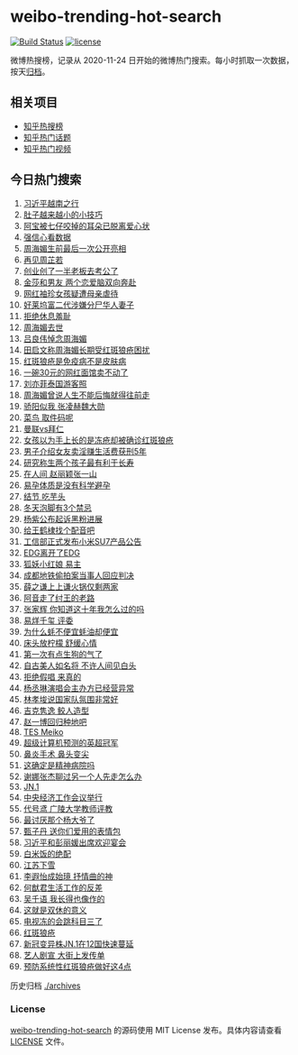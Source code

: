 # weibo-trending-hot-search

[![Build Status](https://github.com/justjavac/weibo-trending-hot-search/workflows/ci/badge.svg?branch=master)](https://github.com/justjavac/weibo-trending-hot-search/actions)
[![license](https://img.shields.io/github/license/justjavac/weibo-trending-hot-search)](https://github.com/justjavac/weibo-trending-hot-search/blob/master/LICENSE)

微博热搜榜，记录从 2020-11-24 日开始的微博热门搜索。每小时抓取一次数据，按天[归档](./archives)。

## 相关项目

- [知乎热搜榜](https://github.com/justjavac/zhihu-trending-top-search)
- [知乎热门话题](https://github.com/justjavac/zhihu-trending-hot-questions)
- [知乎热门视频](https://github.com/justjavac/zhihu-trending-hot-video)

## 今日热门搜索

<!-- BEGIN -->
<!-- 最后更新时间 Wed Dec 13 2023 06:06:49 GMT+0800 (China Standard Time) -->

1. [习近平越南之行](https://s.weibo.com//weibo?q=%23%E4%B9%A0%E8%BF%91%E5%B9%B3%E8%B6%8A%E5%8D%97%E4%B9%8B%E8%A1%8C%23&Refer=new_time)
1. [肚子越来越小的小技巧](https://s.weibo.com//weibo?q=%E8%82%9A%E5%AD%90%E8%B6%8A%E6%9D%A5%E8%B6%8A%E5%B0%8F%E7%9A%84%E5%B0%8F%E6%8A%80%E5%B7%A7&t=31&band_rank=24&Refer=top)
1. [阿宝被七仔咬掉的耳朵已脱离爱心状](https://s.weibo.com//weibo?q=%23%E9%98%BF%E5%AE%9D%E8%A2%AB%E4%B8%83%E4%BB%94%E5%92%AC%E6%8E%89%E7%9A%84%E8%80%B3%E6%9C%B5%E5%B7%B2%E8%84%B1%E7%A6%BB%E7%88%B1%E5%BF%83%E7%8A%B6%23&t=31&band_rank=8&Refer=top)
1. [强信心看数据](https://s.weibo.com//weibo?q=%23%E5%BC%BA%E4%BF%A1%E5%BF%83%E7%9C%8B%E6%95%B0%E6%8D%AE%23&t=31&band_rank=3&Refer=top)
1. [周海媚生前最后一次公开亮相](https://s.weibo.com//weibo?q=%23%E5%91%A8%E6%B5%B7%E5%AA%9A%E7%94%9F%E5%89%8D%E6%9C%80%E5%90%8E%E4%B8%80%E6%AC%A1%E5%85%AC%E5%BC%80%E4%BA%AE%E7%9B%B8%23&t=31&band_rank=4&Refer=top)
1. [再见周芷若](https://s.weibo.com//weibo?q=%23%E5%86%8D%E8%A7%81%E5%91%A8%E8%8A%B7%E8%8B%A5%23&t=31&band_rank=2&Refer=top)
1. [创业创了一半老板去考公了](https://s.weibo.com//weibo?q=%E5%88%9B%E4%B8%9A%E5%88%9B%E4%BA%86%E4%B8%80%E5%8D%8A%E8%80%81%E6%9D%BF%E5%8E%BB%E8%80%83%E5%85%AC%E4%BA%86&t=31&band_rank=31&Refer=top)
1. [金莎和男友 两个恋爱脑双向奔赴](https://s.weibo.com//weibo?q=%E9%87%91%E8%8E%8E%E5%92%8C%E7%94%B7%E5%8F%8B%20%E4%B8%A4%E4%B8%AA%E6%81%8B%E7%88%B1%E8%84%91%E5%8F%8C%E5%90%91%E5%A5%94%E8%B5%B4&t=31&band_rank=16&Refer=top)
1. [网红袖珍女孩疑遭母亲虐待](https://s.weibo.com//weibo?q=%23%E7%BD%91%E7%BA%A2%E8%A2%96%E7%8F%8D%E5%A5%B3%E5%AD%A9%E7%96%91%E9%81%AD%E6%AF%8D%E4%BA%B2%E8%99%90%E5%BE%85%23&t=31&band_rank=10&Refer=top)
1. [好莱坞富二代涉嫌分尸华人妻子](https://s.weibo.com//weibo?q=%23%E5%A5%BD%E8%8E%B1%E5%9D%9E%E5%AF%8C%E4%BA%8C%E4%BB%A3%E6%B6%89%E5%AB%8C%E5%88%86%E5%B0%B8%E5%8D%8E%E4%BA%BA%E5%A6%BB%E5%AD%90%23&t=31&band_rank=20&Refer=top)
1. [拒绝休息羞耻](https://s.weibo.com//weibo?q=%E6%8B%92%E7%BB%9D%E4%BC%91%E6%81%AF%E7%BE%9E%E8%80%BB&t=31&band_rank=27&Refer=top)
1. [周海媚去世](https://s.weibo.com//weibo?q=%E5%91%A8%E6%B5%B7%E5%AA%9A%E5%8E%BB%E4%B8%96&t=31&band_rank=11&Refer=top)
1. [吕良伟悼念周海媚](https://s.weibo.com//weibo?q=%23%E5%90%95%E8%89%AF%E4%BC%9F%E6%82%BC%E5%BF%B5%E5%91%A8%E6%B5%B7%E5%AA%9A%23&t=31&band_rank=12&Refer=top)
1. [田启文称周海媚长期受红斑狼疮困扰](https://s.weibo.com//weibo?q=%23%E7%94%B0%E5%90%AF%E6%96%87%E7%A7%B0%E5%91%A8%E6%B5%B7%E5%AA%9A%E9%95%BF%E6%9C%9F%E5%8F%97%E7%BA%A2%E6%96%91%E7%8B%BC%E7%96%AE%E5%9B%B0%E6%89%B0%23&t=31&band_rank=13&Refer=top)
1. [红斑狼疮是免疫病不是皮肤病](https://s.weibo.com//weibo?q=%23%E7%BA%A2%E6%96%91%E7%8B%BC%E7%96%AE%E6%98%AF%E5%85%8D%E7%96%AB%E7%97%85%E4%B8%8D%E6%98%AF%E7%9A%AE%E8%82%A4%E7%97%85%23&t=31&band_rank=14&Refer=top)
1. [一碗30元的网红面馆卖不动了](https://s.weibo.com//weibo?q=%23%E4%B8%80%E7%A2%9730%E5%85%83%E7%9A%84%E7%BD%91%E7%BA%A2%E9%9D%A2%E9%A6%86%E5%8D%96%E4%B8%8D%E5%8A%A8%E4%BA%86%23&t=31&band_rank=34&Refer=top)
1. [刘亦菲泰国游客照](https://s.weibo.com//weibo?q=%23%E5%88%98%E4%BA%A6%E8%8F%B2%E6%B3%B0%E5%9B%BD%E6%B8%B8%E5%AE%A2%E7%85%A7%23&t=31&band_rank=26&Refer=top)
1. [周海媚曾说人生不能后悔就得往前走](https://s.weibo.com//weibo?q=%23%E5%91%A8%E6%B5%B7%E5%AA%9A%E6%9B%BE%E8%AF%B4%E4%BA%BA%E7%94%9F%E4%B8%8D%E8%83%BD%E5%90%8E%E6%82%94%E5%B0%B1%E5%BE%97%E5%BE%80%E5%89%8D%E8%B5%B0%23&t=31&band_rank=28&Refer=top)
1. [骄阳似我 张凌赫魏大勋](https://s.weibo.com//weibo?q=%E9%AA%84%E9%98%B3%E4%BC%BC%E6%88%91%20%E5%BC%A0%E5%87%8C%E8%B5%AB%E9%AD%8F%E5%A4%A7%E5%8B%8B&t=31&band_rank=1&Refer=top)
1. [菜鸟 取件码呢](https://s.weibo.com//weibo?q=%E8%8F%9C%E9%B8%9F%20%E5%8F%96%E4%BB%B6%E7%A0%81%E5%91%A2&t=31&band_rank=7&Refer=top)
1. [曼联vs拜仁](https://s.weibo.com//weibo?q=%23%E6%9B%BC%E8%81%94vs%E6%8B%9C%E4%BB%81%23&t=31&band_rank=41&Refer=top)
1. [女孩以为手上长的是冻疮却被确诊红斑狼疮](https://s.weibo.com//weibo?q=%23%E5%A5%B3%E5%AD%A9%E4%BB%A5%E4%B8%BA%E6%89%8B%E4%B8%8A%E9%95%BF%E7%9A%84%E6%98%AF%E5%86%BB%E7%96%AE%E5%8D%B4%E8%A2%AB%E7%A1%AE%E8%AF%8A%E7%BA%A2%E6%96%91%E7%8B%BC%E7%96%AE%23&t=31&band_rank=21&Refer=top)
1. [男子介绍女友卖淫赚生活费获刑5年](https://s.weibo.com//weibo?q=%23%E7%94%B7%E5%AD%90%E4%BB%8B%E7%BB%8D%E5%A5%B3%E5%8F%8B%E5%8D%96%E6%B7%AB%E8%B5%9A%E7%94%9F%E6%B4%BB%E8%B4%B9%E8%8E%B7%E5%88%915%E5%B9%B4%23&t=31&band_rank=25&Refer=top)
1. [研究称生两个孩子最有利于长寿](https://s.weibo.com//weibo?q=%23%E7%A0%94%E7%A9%B6%E7%A7%B0%E7%94%9F%E4%B8%A4%E4%B8%AA%E5%AD%A9%E5%AD%90%E6%9C%80%E6%9C%89%E5%88%A9%E4%BA%8E%E9%95%BF%E5%AF%BF%23&t=31&band_rank=22&Refer=top)
1. [在人间 赵丽颖张一山](https://s.weibo.com//weibo?q=%E5%9C%A8%E4%BA%BA%E9%97%B4%20%E8%B5%B5%E4%B8%BD%E9%A2%96%E5%BC%A0%E4%B8%80%E5%B1%B1&t=31&band_rank=31&Refer=top)
1. [易孕体质是没有科学避孕](https://s.weibo.com//weibo?q=%E6%98%93%E5%AD%95%E4%BD%93%E8%B4%A8%E6%98%AF%E6%B2%A1%E6%9C%89%E7%A7%91%E5%AD%A6%E9%81%BF%E5%AD%95&t=31&band_rank=34&Refer=top)
1. [结节 吃芋头](https://s.weibo.com//weibo?q=%E7%BB%93%E8%8A%82%20%E5%90%83%E8%8A%8B%E5%A4%B4&t=31&band_rank=6&Refer=top)
1. [冬天泡脚有3个禁忌](https://s.weibo.com//weibo?q=%23%E5%86%AC%E5%A4%A9%E6%B3%A1%E8%84%9A%E6%9C%893%E4%B8%AA%E7%A6%81%E5%BF%8C%23&t=31&band_rank=45&Refer=top)
1. [杨紫公布起诉黑粉进展](https://s.weibo.com//weibo?q=%23%E6%9D%A8%E7%B4%AB%E5%85%AC%E5%B8%83%E8%B5%B7%E8%AF%89%E9%BB%91%E7%B2%89%E8%BF%9B%E5%B1%95%23&t=31&band_rank=35&Refer=top)
1. [给王鹤棣找个配音吧](https://s.weibo.com//weibo?q=%E7%BB%99%E7%8E%8B%E9%B9%A4%E6%A3%A3%E6%89%BE%E4%B8%AA%E9%85%8D%E9%9F%B3%E5%90%A7&t=31&band_rank=43&Refer=top)
1. [工信部正式发布小米SU7产品公告](https://s.weibo.com//weibo?q=%23%E5%B7%A5%E4%BF%A1%E9%83%A8%E6%AD%A3%E5%BC%8F%E5%8F%91%E5%B8%83%E5%B0%8F%E7%B1%B3SU7%E4%BA%A7%E5%93%81%E5%85%AC%E5%91%8A%23&t=31&band_rank=18&Refer=top)
1. [EDG离开了EDG](https://s.weibo.com//weibo?q=EDG%E7%A6%BB%E5%BC%80%E4%BA%86EDG&t=31&band_rank=36&Refer=top)
1. [狐妖小红娘 易主](https://s.weibo.com//weibo?q=%E7%8B%90%E5%A6%96%E5%B0%8F%E7%BA%A2%E5%A8%98%20%E6%98%93%E4%B8%BB&t=31&band_rank=15&Refer=top)
1. [成都地铁偷拍案当事人回应判决](https://s.weibo.com//weibo?q=%23%E6%88%90%E9%83%BD%E5%9C%B0%E9%93%81%E5%81%B7%E6%8B%8D%E6%A1%88%E5%BD%93%E4%BA%8B%E4%BA%BA%E5%9B%9E%E5%BA%94%E5%88%A4%E5%86%B3%23&t=31&band_rank=49&Refer=top)
1. [薛之谦上上谦火锅仅剩两家](https://s.weibo.com//weibo?q=%23%E8%96%9B%E4%B9%8B%E8%B0%A6%E4%B8%8A%E4%B8%8A%E8%B0%A6%E7%81%AB%E9%94%85%E4%BB%85%E5%89%A9%E4%B8%A4%E5%AE%B6%23&t=31&band_rank=29&Refer=top)
1. [阿音走了纣王的老路](https://s.weibo.com//weibo?q=%E9%98%BF%E9%9F%B3%E8%B5%B0%E4%BA%86%E7%BA%A3%E7%8E%8B%E7%9A%84%E8%80%81%E8%B7%AF&t=31&band_rank=31&Refer=top)
1. [张家辉 你知道这十年我怎么过的吗](https://s.weibo.com//weibo?q=%E5%BC%A0%E5%AE%B6%E8%BE%89%20%E4%BD%A0%E7%9F%A5%E9%81%93%E8%BF%99%E5%8D%81%E5%B9%B4%E6%88%91%E6%80%8E%E4%B9%88%E8%BF%87%E7%9A%84%E5%90%97&t=31&band_rank=48&Refer=top)
1. [易烊千玺 评委](https://s.weibo.com//weibo?q=%E6%98%93%E7%83%8A%E5%8D%83%E7%8E%BA%20%E8%AF%84%E5%A7%94&t=31&band_rank=17&Refer=top)
1. [为什么蚝不便宜蚝油却便宜](https://s.weibo.com//weibo?q=%23%E4%B8%BA%E4%BB%80%E4%B9%88%E8%9A%9D%E4%B8%8D%E4%BE%BF%E5%AE%9C%E8%9A%9D%E6%B2%B9%E5%8D%B4%E4%BE%BF%E5%AE%9C%23&t=31&band_rank=50&Refer=top)
1. [床头放柠檬 舒缓心情](https://s.weibo.com//weibo?q=%E5%BA%8A%E5%A4%B4%E6%94%BE%E6%9F%A0%E6%AA%AC%20%E8%88%92%E7%BC%93%E5%BF%83%E6%83%85&t=31&band_rank=39&Refer=top)
1. [第一次有点生狗的气了](https://s.weibo.com//weibo?q=%23%E7%AC%AC%E4%B8%80%E6%AC%A1%E6%9C%89%E7%82%B9%E7%94%9F%E7%8B%97%E7%9A%84%E6%B0%94%E4%BA%86%23&t=31&band_rank=28&Refer=top)
1. [自古美人如名将 不许人间见白头](https://s.weibo.com//weibo?q=%E8%87%AA%E5%8F%A4%E7%BE%8E%E4%BA%BA%E5%A6%82%E5%90%8D%E5%B0%86%20%E4%B8%8D%E8%AE%B8%E4%BA%BA%E9%97%B4%E8%A7%81%E7%99%BD%E5%A4%B4&t=31&band_rank=16&Refer=top)
1. [拒绝假唱 来真的](https://s.weibo.com//weibo?q=%E6%8B%92%E7%BB%9D%E5%81%87%E5%94%B1%20%E6%9D%A5%E7%9C%9F%E7%9A%84&t=31&band_rank=32&Refer=top)
1. [杨丞琳演唱会主办方已经营异常](https://s.weibo.com//weibo?q=%23%E6%9D%A8%E4%B8%9E%E7%90%B3%E6%BC%94%E5%94%B1%E4%BC%9A%E4%B8%BB%E5%8A%9E%E6%96%B9%E5%B7%B2%E7%BB%8F%E8%90%A5%E5%BC%82%E5%B8%B8%23&t=31&band_rank=41&Refer=top)
1. [林孝埈说国家队氛围非常好](https://s.weibo.com//weibo?q=%23%E6%9E%97%E5%AD%9D%E5%9F%88%E8%AF%B4%E5%9B%BD%E5%AE%B6%E9%98%9F%E6%B0%9B%E5%9B%B4%E9%9D%9E%E5%B8%B8%E5%A5%BD%23&t=31&band_rank=40&Refer=top)
1. [吉克隽逸 鲛人造型](https://s.weibo.com//weibo?q=%E5%90%89%E5%85%8B%E9%9A%BD%E9%80%B8%20%E9%B2%9B%E4%BA%BA%E9%80%A0%E5%9E%8B&t=31&band_rank=41&Refer=top)
1. [赵一博回归种地吧](https://s.weibo.com//weibo?q=%E8%B5%B5%E4%B8%80%E5%8D%9A%E5%9B%9E%E5%BD%92%E7%A7%8D%E5%9C%B0%E5%90%A7&t=31&band_rank=9&Refer=top)
1. [TES Meiko](https://s.weibo.com//weibo?q=TES%20Meiko&t=31&band_rank=47&Refer=top)
1. [超级计算机预测的英超冠军](https://s.weibo.com//weibo?q=%E8%B6%85%E7%BA%A7%E8%AE%A1%E7%AE%97%E6%9C%BA%E9%A2%84%E6%B5%8B%E7%9A%84%E8%8B%B1%E8%B6%85%E5%86%A0%E5%86%9B&t=31&band_rank=45&Refer=top)
1. [鼻炎手术 鼻头变尖](https://s.weibo.com//weibo?q=%E9%BC%BB%E7%82%8E%E6%89%8B%E6%9C%AF%20%E9%BC%BB%E5%A4%B4%E5%8F%98%E5%B0%96&t=31&band_rank=42&Refer=top)
1. [这确定是精神病院吗](https://s.weibo.com//weibo?q=%E8%BF%99%E7%A1%AE%E5%AE%9A%E6%98%AF%E7%B2%BE%E7%A5%9E%E7%97%85%E9%99%A2%E5%90%97&t=31&band_rank=50&Refer=top)
1. [谢娜张杰聊过另一个人先走怎么办](https://s.weibo.com//weibo?q=%23%E8%B0%A2%E5%A8%9C%E5%BC%A0%E6%9D%B0%E8%81%8A%E8%BF%87%E5%8F%A6%E4%B8%80%E4%B8%AA%E4%BA%BA%E5%85%88%E8%B5%B0%E6%80%8E%E4%B9%88%E5%8A%9E%23&t=31&band_rank=23&Refer=top)
1. [JN.1](https://s.weibo.com//weibo?q=JN.1&t=31&band_rank=30&Refer=top)
1. [中央经济工作会议举行](https://s.weibo.com//weibo?q=%23%E4%B8%AD%E5%A4%AE%E7%BB%8F%E6%B5%8E%E5%B7%A5%E4%BD%9C%E4%BC%9A%E8%AE%AE%E4%B8%BE%E8%A1%8C%23&Refer=new_time)
1. [代号鸢 广陵大学教师评教](https://s.weibo.com//weibo?q=%E4%BB%A3%E5%8F%B7%E9%B8%A2%20%E5%B9%BF%E9%99%B5%E5%A4%A7%E5%AD%A6%E6%95%99%E5%B8%88%E8%AF%84%E6%95%99&t=31&band_rank=50&Refer=top)
1. [最讨厌那个杨大爷了](https://s.weibo.com//weibo?q=%23%E6%9C%80%E8%AE%A8%E5%8E%8C%E9%82%A3%E4%B8%AA%E6%9D%A8%E5%A4%A7%E7%88%B7%E4%BA%86%23&t=31&band_rank=38&Refer=top)
1. [甄子丹 送你们爱用的表情包](https://s.weibo.com//weibo?q=%E7%94%84%E5%AD%90%E4%B8%B9%20%E9%80%81%E4%BD%A0%E4%BB%AC%E7%88%B1%E7%94%A8%E7%9A%84%E8%A1%A8%E6%83%85%E5%8C%85&t=31&band_rank=44&Refer=top)
1. [习近平和彭丽媛出席欢迎宴会](https://s.weibo.com//weibo?q=%23%E4%B9%A0%E8%BF%91%E5%B9%B3%E5%92%8C%E5%BD%AD%E4%B8%BD%E5%AA%9B%E5%87%BA%E5%B8%AD%E6%AC%A2%E8%BF%8E%E5%AE%B4%E4%BC%9A%23&Refer=new_time)
1. [白米饭的绝配](https://s.weibo.com//weibo?q=%E7%99%BD%E7%B1%B3%E9%A5%AD%E7%9A%84%E7%BB%9D%E9%85%8D&t=31&band_rank=33&Refer=top)
1. [江苏下雪](https://s.weibo.com//weibo?q=%23%E6%B1%9F%E8%8B%8F%E4%B8%8B%E9%9B%AA%23&t=31&band_rank=19&Refer=top)
1. [李遐怡成始璄 抒情曲的神](https://s.weibo.com//weibo?q=%E6%9D%8E%E9%81%90%E6%80%A1%E6%88%90%E5%A7%8B%E7%92%84%20%E6%8A%92%E6%83%85%E6%9B%B2%E7%9A%84%E7%A5%9E&t=31&band_rank=49&Refer=top)
1. [何猷君生活工作的反差](https://s.weibo.com//weibo?q=%E4%BD%95%E7%8C%B7%E5%90%9B%E7%94%9F%E6%B4%BB%E5%B7%A5%E4%BD%9C%E7%9A%84%E5%8F%8D%E5%B7%AE&t=31&band_rank=30&Refer=top)
1. [吴千语 我长得也像作的](https://s.weibo.com//weibo?q=%E5%90%B4%E5%8D%83%E8%AF%AD%20%E6%88%91%E9%95%BF%E5%BE%97%E4%B9%9F%E5%83%8F%E4%BD%9C%E7%9A%84&t=31&band_rank=42&Refer=top)
1. [这就是双休的意义](https://s.weibo.com//weibo?q=%23%E8%BF%99%E5%B0%B1%E6%98%AF%E5%8F%8C%E4%BC%91%E7%9A%84%E6%84%8F%E4%B9%89%23&t=31&band_rank=46&Refer=top)
1. [电视冻的会跳科目三了](https://s.weibo.com//weibo?q=%E7%94%B5%E8%A7%86%E5%86%BB%E7%9A%84%E4%BC%9A%E8%B7%B3%E7%A7%91%E7%9B%AE%E4%B8%89%E4%BA%86&t=31&band_rank=37&Refer=top)
1. [红斑狼疮](https://s.weibo.com//weibo?q=%E7%BA%A2%E6%96%91%E7%8B%BC%E7%96%AE&t=31&band_rank=5&Refer=top)
1. [新冠变异株JN.1在12国快速蔓延](https://s.weibo.com//weibo?q=%23%E6%96%B0%E5%86%A0%E5%8F%98%E5%BC%82%E6%A0%AAJN.1%E5%9C%A812%E5%9B%BD%E5%BF%AB%E9%80%9F%E8%94%93%E5%BB%B6%23&t=31&band_rank=8&Refer=top)
1. [艺人剧宣 大街上发传单](https://s.weibo.com//weibo?q=%E8%89%BA%E4%BA%BA%E5%89%A7%E5%AE%A3%20%E5%A4%A7%E8%A1%97%E4%B8%8A%E5%8F%91%E4%BC%A0%E5%8D%95&t=31&band_rank=39&Refer=top)
1. [预防系统性红斑狼疮做好这4点](https://s.weibo.com//weibo?q=%23%E9%A2%84%E9%98%B2%E7%B3%BB%E7%BB%9F%E6%80%A7%E7%BA%A2%E6%96%91%E7%8B%BC%E7%96%AE%E5%81%9A%E5%A5%BD%E8%BF%994%E7%82%B9%23&t=31&band_rank=44&Refer=top)

<!-- END -->

历史归档 [./archives](./archives)

### License

[weibo-trending-hot-search](https://github.com/justjavac/weibo-trending-hot-search) 的源码使用 MIT License
发布。具体内容请查看 [LICENSE](./LICENSE) 文件。
